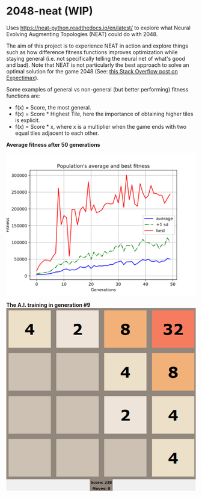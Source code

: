 # 2048-neat (WIP)

Uses https://neat-python.readthedocs.io/en/latest/ to explore what Neural Evolving Augmenting Topologies (NEAT) could do with 2048.

The aim of this project is to experience NEAT in action and explore things such as how difference fitness functions improves optimization while staying general (i.e. not specifically telling the neural net of what's good and bad). Note that NEAT is not particularly the best approach to solve an optimal solution for the game 2048 (See: [this Stack Overflow post on Expectimax](https://stackoverflow.com/questions/22342854/what-is-the-optimal-algorithm-for-the-game-2048)).

Some examples of general vs non-general (but better performing) fitness functions are:
* f(x) = Score, the most general.
* f(x) = Score * Highest Tile, here the importance of obtaining higher tiles is explicit.
* f(x) = Score * x, where x is a multiplier when the game ends with two equal tiles adjacent to each other.


**Average fitness after 50 generations**

![Average fitness after 50 generations](/2048-neat/images/avg_fitness.svg)


**The A.I. training in generation #9**
![The A.I. training in generation #9](/2048-neat/images/early_training.gif)
